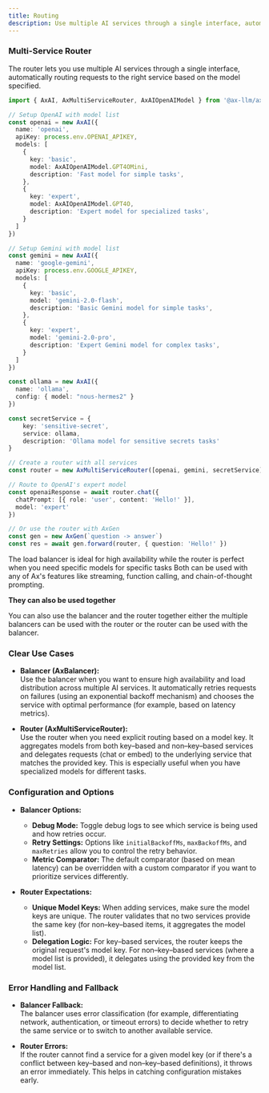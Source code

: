 ```yaml
---
title: Routing
description: Use multiple AI services through a single interface, automatically routing requests to the right service based on the model specified.
---
```


### Multi-Service Router 

The router lets you use multiple AI services through a single interface, automatically routing requests to the right service based on the model specified.

```typescript
import { AxAI, AxMultiServiceRouter, AxAIOpenAIModel } from '@ax-llm/ax'

// Setup OpenAI with model list
const openai = new AxAI({ 
  name: 'openai', 
  apiKey: process.env.OPENAI_APIKEY,
  models: [
    {
      key: 'basic',
      model: AxAIOpenAIModel.GPT4OMini,
      description: 'Fast model for simple tasks',
    },
    {
      key: 'expert',
      model: AxAIOpenAIModel.GPT4O,
      description: 'Expert model for specialized tasks',
    }
  ]
})

// Setup Gemini with model list
const gemini = new AxAI({ 
  name: 'google-gemini', 
  apiKey: process.env.GOOGLE_APIKEY,
  models: [
    {
      key: 'basic',
      model: 'gemini-2.0-flash',
      description: 'Basic Gemini model for simple tasks',
    },
    {
      key: 'expert',
      model: 'gemini-2.0-pro',
      description: 'Expert Gemini model for complex tasks',
    }
  ]
})

const ollama = new AxAI({ 
  name: 'ollama', 
  config: { model: "nous-hermes2" }
})

const secretService = {
    key: 'sensitive-secret',
    service: ollama,
    description: 'Ollama model for sensitive secrets tasks'
}

// Create a router with all services
const router = new AxMultiServiceRouter([openai, gemini, secretService])

// Route to OpenAI's expert model
const openaiResponse = await router.chat({
  chatPrompt: [{ role: 'user', content: 'Hello!' }],
  model: 'expert'
})

// Or use the router with AxGen
const gen = new AxGen(`question -> answer`)
const res = await gen.forward(router, { question: 'Hello!' })
```

The load balancer is ideal for high availability while the router is perfect when you need specific models for specific tasks Both can be used with any of Ax's features like streaming, function calling, and chain-of-thought prompting.

**They can also be used together**

You can also use the balancer and the router together either the multiple balancers can be used with the router or the router can be used with the balancer.

### Clear Use Cases

- **Balancer (AxBalancer):**  
  Use the balancer when you want to ensure high availability and load distribution across multiple AI services. It automatically retries requests on failures (using an exponential backoff mechanism) and chooses the service with optimal performance (for example, based on latency metrics).

- **Router (AxMultiServiceRouter):**  
  Use the router when you need explicit routing based on a model key. It aggregates models from both key–based and non–key–based services and delegates requests (chat or embed) to the underlying service that matches the provided key. This is especially useful when you have specialized models for different tasks.

### Configuration and Options

- **Balancer Options:**
  - **Debug Mode:** Toggle debug logs to see which service is being used and how retries occur.
  - **Retry Settings:** Options like `initialBackoffMs`, `maxBackoffMs`, and `maxRetries` allow you to control the retry behavior.
  - **Metric Comparator:** The default comparator (based on mean latency) can be overridden with a custom comparator if you want to prioritize services differently.

- **Router Expectations:**
  - **Unique Model Keys:** When adding services, make sure the model keys are unique. The router validates that no two services provide the same key (for non–key–based items, it aggregates the model list).
  - **Delegation Logic:** For key–based services, the router keeps the original request's model key. For non–key–based services (where a model list is provided), it delegates using the provided key from the model list.

### Error Handling and Fallback

- **Balancer Fallback:**  
  The balancer uses error classification (for example, differentiating network, authentication, or timeout errors) to decide whether to retry the same service or to switch to another available service.

- **Router Errors:**  
  If the router cannot find a service for a given model key (or if there's a conflict between key–based and non–key–based definitions), it throws an error immediately. This helps in catching configuration mistakes early.